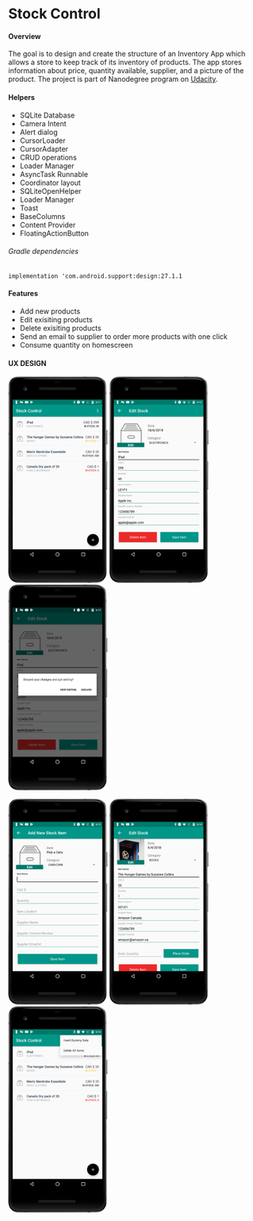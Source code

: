 # Stock Control


#### Overview
The goal is to design and create the structure of an Inventory App which allows a store to keep track of its inventory of products. The app stores information about price, quantity available, supplier, and a picture of the product. The project is part of Nanodegree program on [Udacity](https://www.udacity.com/).

#### Helpers
- SQLite Database
- Camera Intent
- Alert dialog
- CursorLoader
- CursorAdapter
- CRUD operations
- Loader Manager
- AsyncTask Runnable
- Coordinator layout
- SQLiteOpenHelper
- Loader Manager
- Toast
- BaseColumns
- Content Provider
- FloatingActionButton

###### Gradle dependencies
```
implementation 'com.android.support:design:27.1.1
```

#### Features
- Add new products
- Edit exisiting products
- Delete exisiting products
- Send an email to supplier to order more products with one click
- Consume quantity on homescreen

#### UX DESIGN

<img src="https://raw.githubusercontent.com/cvbutani/StockControl/master/UXDesign/ux1.png" width="200"/> <img src="https://raw.githubusercontent.com/cvbutani/StockControl/master/UXDesign/ux2.png" width="200"/> <img src="https://raw.githubusercontent.com/cvbutani/StockControl/master/UXDesign/ux3.png" width="200"/>

<img src="https://raw.githubusercontent.com/cvbutani/StockControl/master/UXDesign/ux4.png" width="200"/> <img src="https://raw.githubusercontent.com/cvbutani/StockControl/master/UXDesign/ux5.png" width="200"/> <img src="https://raw.githubusercontent.com/cvbutani/StockControl/master/UXDesign/ux6.png" width="200"/>
